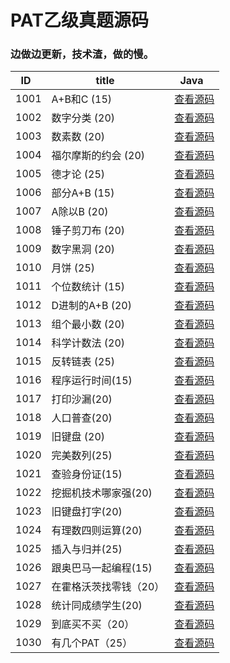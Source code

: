 # PAT乙级真题源码
### 边做边更新，技术渣，做的慢。
|ID   |title         |Java     |
|-------|--------------|--------|
|1001|A+B和C (15)|[查看源码](https://github.com/stronglxp/PAT_Basic_Level/blob/master/A_add_B_and_C.java)|
|1002|数字分类 (20)|[查看源码](https://github.com/stronglxp/PAT_Basic_Level/blob/master/%E6%95%B0%E5%AD%97%E5%88%86%E7%B1%BB.java)|
|1003|数素数 (20)|[查看源码](https://github.com/stronglxp/PAT_Basic_Level/blob/master/%E6%95%B0%E7%B4%A0%E6%95%B0.java)|
|1004|福尔摩斯的约会 (20)|[查看源码](https://github.com/stronglxp/PAT_Basic_Level/blob/master/%E7%A6%8F%E5%B0%94%E6%91%A9%E6%96%AF%E7%9A%84%E7%BA%A6%E4%BC%9A.java)|
|1005|德才论 (25)|[查看源码](https://github.com/stronglxp/PAT_Basic_Level/blob/master/%E5%BE%B7%E6%89%8D%E8%AE%BA.java)|
|1006|部分A+B (15)|[查看源码](https://github.com/stronglxp/PAT_Basic_Level/blob/master/%E9%83%A8%E5%88%86A_add_B.java)|
|1007|A除以B (20)|[查看源码](https://github.com/stronglxp/PAT_Basic_Level/blob/master/A%E9%99%A4%E4%BB%A5B.java)|
|1008|锤子剪刀布 (20)|[查看源码](https://github.com/stronglxp/PAT_Basic_Level/blob/master/%E9%94%A4%E5%AD%90%E5%89%AA%E5%88%80%E5%B8%83.java)|
|1009|数字黑洞 (20)|[查看源码](https://github.com/stronglxp/PAT_Basic_Level/blob/master/%E6%95%B0%E5%AD%97%E9%BB%91%E6%B4%9E.java)|
|1010|月饼 (25)|[查看源码](https://github.com/stronglxp/PAT_Basic_Level/blob/master/%E6%9C%88%E9%A5%BC.java)|
|1011|个位数统计 (15)|[查看源码](https://github.com/stronglxp/PAT_Basic_Level/blob/master/%E4%B8%AA%E4%BD%8D%E6%95%B0%E7%BB%9F%E8%AE%A1.java)|
|1012|D进制的A+B (20)|[查看源码](https://github.com/stronglxp/PAT_Basic_Level/blob/master/D%E8%BF%9B%E5%88%B6%E7%9A%84A_add_B.java)|
|1013|组个最小数 (20)|[查看源码](https://github.com/stronglxp/PAT_Basic_Level/blob/master/%E7%BB%84%E4%B8%AA%E6%9C%80%E5%B0%8F%E6%95%B0.java)|
|1014|科学计数法 (20)|[查看源码](https://github.com/stronglxp/PAT_Basic_Level/blob/master/%E7%A7%91%E5%AD%A6%E8%AE%A1%E6%95%B0%E6%B3%95.java)|
|1015|反转链表 (25)|[查看源码](https://github.com/stronglxp/PAT_Basic_Level/blob/master/%E5%8F%8D%E8%BD%AC%E9%93%BE%E8%A1%A8.java)|
|1016|程序运行时间(15)|[查看源码](https://github.com/stronglxp/PAT_Basic_Level/blob/master/%E7%A8%8B%E5%BA%8F%E8%BF%90%E8%A1%8C%E6%97%B6%E9%97%B4.java)|
|1017|打印沙漏(20)|[查看源码](https://github.com/stronglxp/PAT_Basic_Level/blob/master/%E6%89%93%E5%8D%B0%E6%B2%99%E6%BC%8F.java)|
|1018|人口普查(20)|[查看源码](https://github.com/stronglxp/PAT_Basic_Level/blob/master/%E4%BA%BA%E5%8F%A3%E6%99%AE%E6%9F%A5.java)|
|1019|旧键盘 (20)|[查看源码](https://github.com/stronglxp/PAT_Basic_Level/blob/master/%E6%97%A7%E9%94%AE%E7%9B%98.java)|
|1020|完美数列(25)|[查看源码](https://github.com/stronglxp/PAT_Basic_Level/blob/master/%E5%AE%8C%E7%BE%8E%E6%95%B0%E5%88%97.java)|
|1021|查验身份证(15)|[查看源码](https://github.com/stronglxp/PAT_Basic_Level/blob/master/%E6%9F%A5%E9%AA%8C%E8%BA%AB%E4%BB%BD%E8%AF%81.java)|
|1022|挖掘机技术哪家强(20)|[查看源码](https://github.com/stronglxp/PAT_Basic_Level/blob/master/%E6%8C%96%E6%8E%98%E6%8A%80%E6%9C%AF%E5%93%AA%E5%AE%B6%E5%BC%BA.java)|
|1023|旧键盘打字(20)|[查看源码](https://github.com/stronglxp/PAT_Basic_Level/blob/master/%E6%97%A7%E9%94%AE%E7%9B%98%E6%89%93%E5%AD%97.java)|
|1024|有理数四则运算(20)|[查看源码](https://github.com/stronglxp/PAT_Basic_Level/blob/master/%E6%9C%89%E7%90%86%E6%95%B0%E5%9B%9B%E5%88%99%E8%BF%90%E7%AE%97.java)|
|1025|插入与归并(25)|[查看源码](https://github.com/stronglxp/PAT_Basic_Level/blob/master/%E6%8F%92%E5%85%A5%E4%B8%8E%E5%BD%92%E5%B9%B6.java)|
|1026|跟奥巴马一起编程(15)|[查看源码](https://github.com/stronglxp/PAT_Basic_Level/blob/master/%E5%92%8C%E5%A5%A5%E5%B7%B4%E9%A9%AC%E4%B8%80%E8%B5%B7%E7%BC%96%E7%A8%8B.java)|
|1027|在霍格沃茨找零钱（20）|[查看源码](https://github.com/stronglxp/PAT_Basic_Level/blob/master/%E5%9C%A8%E9%9C%8D%E6%A0%BC%E6%B2%83%E8%8C%A8%E6%89%BE%E9%9B%B6%E9%92%B1.java)|
|1028|统计同成绩学生(20)|[查看源码](https://github.com/stronglxp/PAT_Basic_Level/blob/master/%E7%BB%9F%E8%AE%A1%E5%90%8C%E6%88%90%E7%BB%A9%E5%AD%A6%E7%94%9F.java)|
|1029|到底买不买（20）|[查看源码](https://github.com/stronglxp/PAT_Basic_Level/blob/master/%E5%88%B0%E5%BA%95%E4%B9%B0%E4%B8%8D%E4%B9%B0.java)|
|1030|有几个PAT（25）|[查看源码](https://github.com/stronglxp/PAT_Basic_Level/blob/master/%E6%9C%89%E5%87%A0%E4%B8%AAPAT.java)
